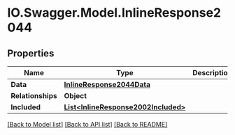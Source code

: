 # IO.Swagger.Model.InlineResponse2044
## Properties

Name | Type | Description | Notes
------------ | ------------- | ------------- | -------------
**Data** | [**InlineResponse2044Data**](InlineResponse2044Data.md) |  | [optional] 
**Relationships** | **Object** |  | [optional] 
**Included** | [**List&lt;InlineResponse2002Included&gt;**](InlineResponse2002Included.md) |  | [optional] 

[[Back to Model list]](../README.md#documentation-for-models) [[Back to API list]](../README.md#documentation-for-api-endpoints) [[Back to README]](../README.md)

